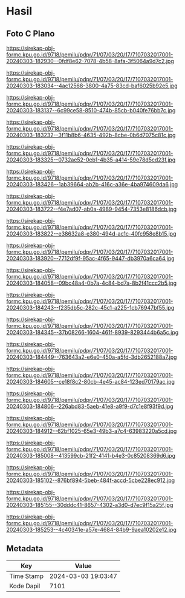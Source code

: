# Hasil

## Foto C Plano

https://sirekap-obj-formc.kpu.go.id/9718/pemilu/pdpr/71/07/03/20/17/7107032017001-20240303-182930--0fdf8e62-7078-4b58-8afa-3f5064a9d7c2.jpg

https://sirekap-obj-formc.kpu.go.id/9718/pemilu/pdpr/71/07/03/20/17/7107032017001-20240303-183034--4ac12568-3800-4a75-83cd-baf6025b92e5.jpg

https://sirekap-obj-formc.kpu.go.id/9718/pemilu/pdpr/71/07/03/20/17/7107032017001-20240303-183137--6c99ce58-8510-474b-85cb-b040fe76bb7c.jpg

https://sirekap-obj-formc.kpu.go.id/9718/pemilu/pdpr/71/07/03/20/17/7107032017001-20240303-183232--3f11b8b6-4635-492b-8cbe-0b6d7075c81c.jpg

https://sirekap-obj-formc.kpu.go.id/9718/pemilu/pdpr/71/07/03/20/17/7107032017001-20240303-183325--0732ae52-0eb1-4b35-a414-59e78d5cd23f.jpg

https://sirekap-obj-formc.kpu.go.id/9718/pemilu/pdpr/71/07/03/20/17/7107032017001-20240303-183426--1ab39664-ab2b-416c-a36e-4ba974609da6.jpg

https://sirekap-obj-formc.kpu.go.id/9718/pemilu/pdpr/71/07/03/20/17/7107032017001-20240303-183722--f4e7ad07-ab0a-4989-9454-7353e8186dcb.jpg

https://sirekap-obj-formc.kpu.go.id/9718/pemilu/pdpr/71/07/03/20/17/7107032017001-20240303-183822--e38632a8-e380-494d-ac1c-40fc958e8b15.jpg

https://sirekap-obj-formc.kpu.go.id/9718/pemilu/pdpr/71/07/03/20/17/7107032017001-20240303-183920--7712df9f-95ac-4f65-9447-db3970a6ca64.jpg

https://sirekap-obj-formc.kpu.go.id/9718/pemilu/pdpr/71/07/03/20/17/7107032017001-20240303-184058--09bc48a4-0b7a-4c84-bd7a-8b2f41ccc2b5.jpg

https://sirekap-obj-formc.kpu.go.id/9718/pemilu/pdpr/71/07/03/20/17/7107032017001-20240303-184243--f235db5c-282c-45c1-a225-1cb76947bf55.jpg

https://sirekap-obj-formc.kpu.go.id/9718/pemilu/pdpr/71/07/03/20/17/7107032017001-20240303-184345--37b08266-1604-461f-8939-8293444b6a5c.jpg

https://sirekap-obj-formc.kpu.go.id/9718/pemilu/pdpr/71/07/03/20/17/7107032017001-20240303-184449--763643a2-e6e0-450a-a5fd-3db2652188a7.jpg

https://sirekap-obj-formc.kpu.go.id/9718/pemilu/pdpr/71/07/03/20/17/7107032017001-20240303-184605--ce18f8c2-80cb-4e45-ac84-123ed70179ac.jpg

https://sirekap-obj-formc.kpu.go.id/9718/pemilu/pdpr/71/07/03/20/17/7107032017001-20240303-184806--226abd83-5aeb-41e8-a9f9-d7c1e8f93f9d.jpg

https://sirekap-obj-formc.kpu.go.id/9718/pemilu/pdpr/71/07/03/20/17/7107032017001-20240303-184912--62bf1025-65e3-49b3-a7c4-63983220a5cd.jpg

https://sirekap-obj-formc.kpu.go.id/9718/pemilu/pdpr/71/07/03/20/17/7107032017001-20240303-185008--413599cb-21f2-4141-b4e3-0c85208369d6.jpg

https://sirekap-obj-formc.kpu.go.id/9718/pemilu/pdpr/71/07/03/20/17/7107032017001-20240303-185102--876bf894-5beb-484f-accd-5cbe228ec912.jpg

https://sirekap-obj-formc.kpu.go.id/9718/pemilu/pdpr/71/07/03/20/17/7107032017001-20240303-185155--30dddc41-8657-4302-a3d0-d7ec9f15a25f.jpg

https://sirekap-obj-formc.kpu.go.id/9718/pemilu/pdpr/71/07/03/20/17/7107032017001-20240303-185253--4c40341e-a57e-4684-84b9-9aea10202e12.jpg


## Metadata

| Key        | Value               |
| ---------- | ------------------- |
| Time Stamp | 2024-03-03 19:03:47 |
| Kode Dapil | 7101                |



